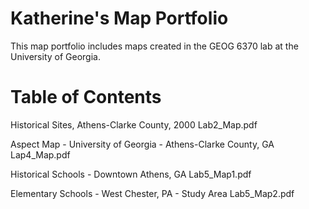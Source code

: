 # Katherine's Map Portfolio
This map portfolio includes maps created in the GEOG 6370 lab at the University of Georgia.

# Table of Contents

Historical Sites, Athens-Clarke County, 2000
  Lab2_Map.pdf
  
Aspect Map - University of Georgia - Athens-Clarke County, GA
  Lap4_Map.pdf
 
Historical Schools - Downtown Athens, GA
  Lab5_Map1.pdf

Elementary Schools - West Chester, PA - Study Area
  Lab5_Map2.pdf
